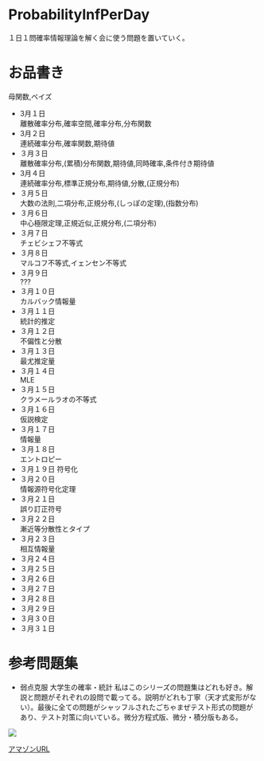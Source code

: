 # ProbabilityInfPerDay
１日１問確率情報理論を解く会に使う問題を置いていく。

# お品書き
母関数,ベイズ

+ 3月１日  
離散確率分布,確率空間,確率分布,分布関数
+ 3月２日  
連続確率分布,確率関数,期待値
+ ３月３日  
離散確率分布,(累積)分布関数,期待値,同時確率,条件付き期待値
+ 3月４日  
連続確率分布,標準正規分布,期待値,分散,(正規分布)
+ ３月５日  
大数の法則,二項分布,正規分布,(しっぽの定理),(指数分布)
+ ３月６日  
中心極限定理,正規近似,正規分布,(二項分布)
+ ３月７日  
チェビシェフ不等式
+ ３月８日  
マルコフ不等式,イェンセン不等式
+ ３月９日  
???
+ ３月１０日  
カルバック情報量
+ ３月１１日  
統計的推定 
+ ３月１２日  
不偏性と分散
+ ３月１３日  
最尤推定量
+ ３月１４日  
MLE
+ ３月１５日  
クラメールラオの不等式
+ ３月１６日  
仮説検定
+ ３月１７日  
情報量
+ ３月１８日  
エントロピー
+ ３月１９日
符号化
+ ３月２０日  
情報源符号化定理
+ ３月２１日  
誤り訂正符号
+ ３月２２日  
漸近等分散性とタイプ
+ ３月２３日  
相互情報量
+ ３月２４日  
+ ３月２５日  
+ ３月２６日  
+ ３月２７日  
+ ３月２８日  
+ ３月２９日 
+ ３月３０日  
+ ３月３１日   

# 参考問題集
+ 弱点克服 大学生の確率・統計
私はこのシリーズの問題集はどれも好き。解説と問題がそれぞれの設問で載ってる。説明がどれも丁寧（天才式変形がない）。最後に全ての問題がシャッフルされたごちゃまぜテスト形式の問題があり、テスト対策に向いている。微分方程式版、微分・積分版もある。

![](https://images-na.ssl-images-amazon.com/images/I/419NRKNAgJL._SX51_BO1,204,20,200_.jpg)

[アマゾンURL](https://www.amazon.co.jp/%E5%BC%B1%E7%82%B9%E5%85%8B%E6%9C%8D%E5%A4%A7%E5%AD%A6%E7%94%9F%E3%81%AE%E7%A2%BA%E7%8E%87%E3%83%BB%E7%B5%B1%E8%A8%88-%E8%97%A4%E7%94%B0-%E5%B2%B3%E5%BD%A6/dp/4489020694)
